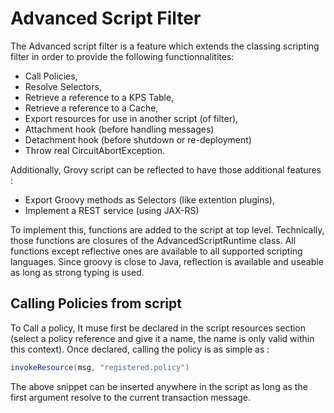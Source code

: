 # Advanced Script Filter

The Advanced script filter is a feature which extends the classing scripting filter in order to provide the following functionnalitites:
 - Call Policies,
 - Resolve Selectors,
 - Retrieve a reference to a KPS Table,
 - Retrieve a reference to a Cache,
 - Export resources for use in another script (of filter),
 - Attachment hook (before handling messages)
 - Detachment hook (before shutdown or re-deployment)
 - Throw real CircuitAbortException.

Additionally, Grovy script can be reflected to have those additional features :
 - Export Groovy methods as Selectors (like extention plugins),
 - Implement a REST service (using JAX-RS)

To implement this, functions are added to the script at top level. Technically, those functions are closures of the AdvancedScriptRuntime class. All functions except reflective ones are available to all supported scripting languages. Since groovy is close to Java, reflection is available and useable as long as strong typing is used.

## Calling Policies from script

To Call a policy, It muse first be declared in the script resources section (select a policy reference and give it a name, the name is only valid within this context). Once declared, calling the policy is as simple as :

```java
invokeResource(msg, "registered.policy")
```

The above snippet can be inserted anywhere in the script as long as the first argument resolve to the current transaction message.

